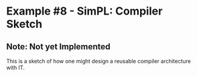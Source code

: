 # Example #8 - SimPL: Compiler Sketch

## Note: Not yet Implemented

This is a sketch of how one might design a reusable compiler architecture with IT.
